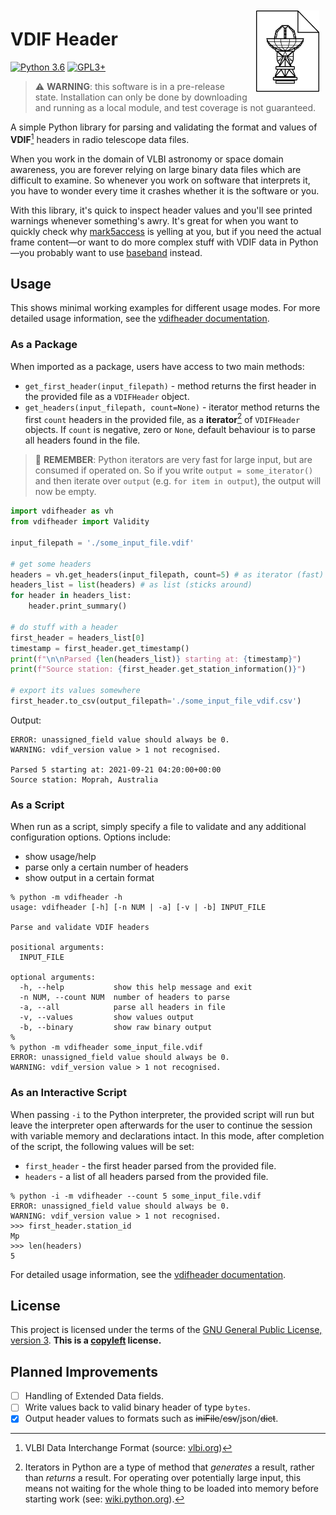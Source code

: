 <img align="right" src="docs/logo.png" style="padding:10px;width:20%;">

# VDIF Header

[![Python 3.6](https://img.shields.io/badge/python-3.6+-blue.svg)](https://www.python.org/downloads/release/python-360/) [![GPL3+](https://img.shields.io/badge/license-GPL3+-blue)](https://www.gnu.org/licenses/gpl-3.0.en.html)

> :warning: **WARNING**: this software is in a pre-release state. Installation can only be done by downloading and running as a local module, and test coverage is not guaranteed.

A simple Python library for parsing and validating the format and values of **VDIF**[^1] headers in radio telescope data files.

When you work in the domain of VLBI astronomy or space domain awareness, you are forever relying on large binary data files which are difficult to examine. So whenever you work on software that interprets it, you have to wonder every time it crashes whether it is the software or you. 

With this library, it's quick to inspect header values and you'll see printed warnings whenever something's awry. It's great for when you want to quickly check why [mark5access](https://safe.nrao.edu/wiki/bin/view/VLBA/Software#DiFX) is yelling at you, but if you need the actual frame content—or want to do more complex stuff with VDIF data in Python—you probably want to use [baseband](https://github.com/mhvk/baseband) instead.

[^1]: VLBI Data Interchange Format (source: [vlbi.org](https://vlbi.org/wp-content/uploads/2019/03/VDIF_specification_Release_1.1.1.pdf))

## Usage

This shows minimal working examples for different usage modes. For more detailed usage information, see the [vdifheader documentation](/docs).

### As a Package

When imported as a package, users have access to two main methods:

* `get_first_header(input_filepath)` - method returns the first header in the provided file as a `VDIFHeader` object.
* `get_headers(input_filepath, count=None)` - iterator method returns the first `count` headers in the provided file, as a **iterator**[^2] of `VDIFHeader` objects. If `count` is negative, zero or `None`, default behaviour is to parse all headers found in the file. 

> :brain: **REMEMBER**: Python iterators are very fast for large input, but are consumed if operated on. So if you write `output = some_iterator()` and then iterate over `output` (e.g. `for item in output`), the output will now be empty.

[^2]: Iterators in Python are a type of method that *generates* a result, rather than *returns* a result. For operating over potentially large input, this means not waiting for the whole thing to be loaded into memory before starting work (see: [wiki.python.org](https://wiki.python.org/moin/Iterator)).

```python
import vdifheader as vh
from vdifheader import Validity

input_filepath = './some_input_file.vdif'

# get some headers
headers = vh.get_headers(input_filepath, count=5) # as iterator (fast)
headers_list = list(headers) # as list (sticks around)
for header in headers_list:
    header.print_summary()

# do stuff with a header
first_header = headers_list[0]
timestamp = first_header.get_timestamp()
print(f"\n\nParsed {len(headers_list)} starting at: {timestamp}")
print(f"Source station: {first_header.get_station_information()}")

# export its values somewhere
first_header.to_csv(output_filepath='./some_input_file_vdif.csv')
```
Output:
```
ERROR: unassigned_field value should always be 0.
WARNING: vdif_version value > 1 not recognised.

Parsed 5 starting at: 2021-09-21 04:20:00+00:00
Source station: Moprah, Australia
```

### As a Script

When run as a script, simply specify a file to validate and any additional configuration options. Options include:

* show usage/help
* parse only a certain number of headers
* show output in a certain format

```
% python -m vdifheader -h
usage: vdifheader [-h] [-n NUM | -a] [-v | -b] INPUT_FILE

Parse and validate VDIF headers

positional arguments:
  INPUT_FILE

optional arguments:
  -h, --help           show this help message and exit
  -n NUM, --count NUM  number of headers to parse
  -a, --all            parse all headers in file
  -v, --values         show values output
  -b, --binary         show raw binary output
%
% python -m vdifheader some_input_file.vdif
ERROR: unassigned_field value should always be 0.
WARNING: vdif_version value > 1 not recognised.
```

### As an Interactive Script

When passing `-i` to the Python interpreter, the provided script will run but leave the interpreter open afterwards for the user to continue the session with variable memory and declarations intact. In this mode, after completion of the script, the following values will be set:

* `first_header` - the first header parsed from the provided file.
* `headers` - a list of all headers parsed from the provided file.

```
% python -i -m vdifheader --count 5 some_input_file.vdif
ERROR: unassigned_field value should always be 0.
WARNING: vdif_version value > 1 not recognised.
>>> first_header.station_id
Mp
>>> len(headers)
5
```

For detailed usage information, see the [vdifheader documentation](/docs).

## License

This project is licensed under the terms of the [GNU General Public License, version 3](https://www.gnu.org/licenses/gpl-3.0.en.html). **This is a [copyleft](https://www.gnu.org/licenses/copyleft.en.html) license.**

## Planned Improvements

- [ ] Handling of Extended Data fields.
- [ ] Write values back to valid binary header of type `bytes`.
- [x] Output header values to formats such as ~~iniFile~~/~~csv~~/json/~~dict~~.

